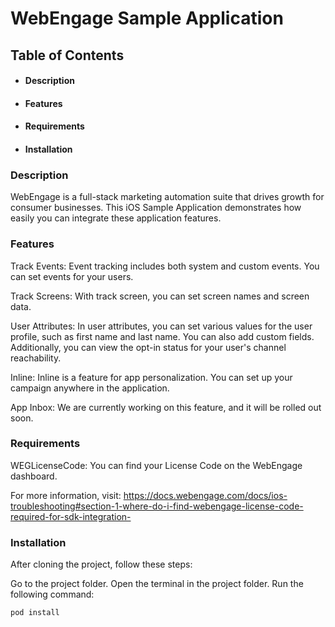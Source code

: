 # WebEngage Sample Application #

## Table of Contents ##

- #### Description ####
- #### Features ####
- #### Requirements ####
- #### Installation #### 


### Description ###

WebEngage is a full-stack marketing automation suite that drives growth for consumer businesses. This iOS Sample Application demonstrates how easily you can integrate these application features.

### Features ###

Track Events: Event tracking includes both system and custom events. You can set events for your users.

Track Screens: With track screen, you can set screen names and screen data.

User Attributes: In user attributes, you can set various values for the user profile, such as first name and last name. You can also add custom fields. Additionally, you can view the opt-in status for your user's channel reachability.

Inline: Inline is a feature for app personalization. You can set up your campaign anywhere in the application.

App Inbox: We are currently working on this feature, and it will be rolled out soon.

### Requirements ###

WEGLicenseCode: You can find your License Code on the WebEngage dashboard.

For more information, visit: https://docs.webengage.com/docs/ios-troubleshooting#section-1-where-do-i-find-webengage-license-code-required-for-sdk-integration-


### Installation ###

After cloning the project, follow these steps:

Go to the project folder.
Open the terminal in the project folder.
Run the following command:

```
pod install
```
